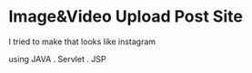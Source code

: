 # Image&Video Upload Post Site
I tried to make that looks like instagram

using JAVA . Servlet . JSP

